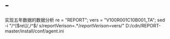 # -
实现五年数据的数据分析
re = "REPORT";
vers = "V100R001C10B001_TA";
sed -i "/^\[$re\]/,/^$/ s/reportVerison=.*$/reportVerison=$vers/" D:/cdn/REPORT-master/install/conf/agent.ini

